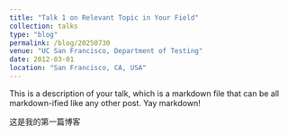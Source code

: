 ```yaml
---
title: "Talk 1 on Relevant Topic in Your Field"
collection: talks
type: "blog"
permalink: /blog/20250730
venue: "UC San Francisco, Department of Testing"
date: 2012-03-01
location: "San Francisco, CA, USA"
---
```


This is a description of your talk, which is a markdown file that can be all markdown-ified like any other post. Yay markdown!


这是我的第一篇博客
